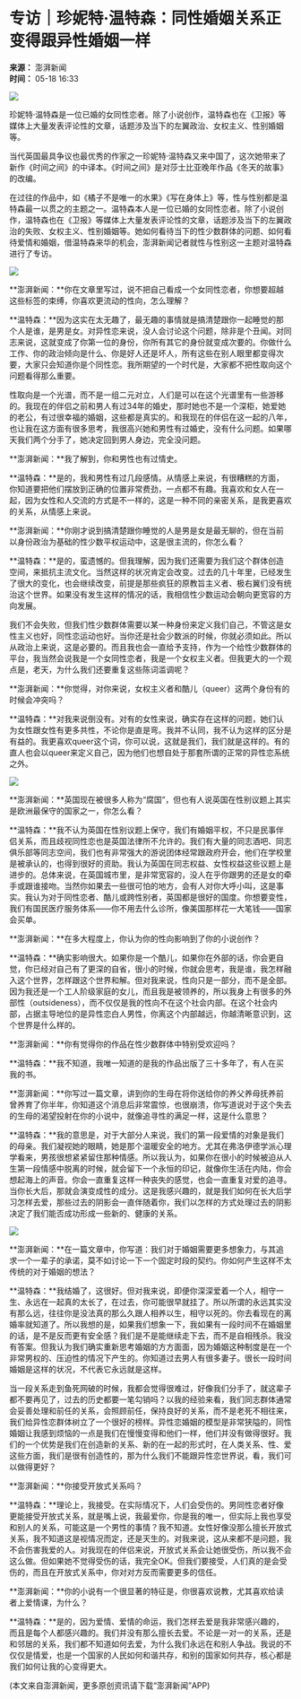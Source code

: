 # 专访｜珍妮特·温特森：同性婚姻关系正变得跟异性婚姻一样

**来源：** 澎湃新闻  
**时间：** 05-18 16:33  

![](https://file.thepaper.cn/wap/v6/img/kb_zhaiyao.png)

珍妮特·温特森是一位已婚的女同性恋者。除了小说创作，温特森也在《卫报》等媒体上大量发表评论性的文章，话题涉及当下的左翼政治、女权主义、性别婚姻等。

当代英国最具争议也最优秀的作家之一珍妮特·温特森又来中国了，这次她带来了新作《时间之间》的中译本。《时间之间》是对莎士比亚晚年作品《冬天的故事》的改编。

在过往的作品中，如《橘子不是唯一的水果》《写在身体上》等，性与性别都是温特森最一以贯之的主题之一。温特森本人是一位已婚的女同性恋者。除了小说创作，温特森也在《卫报》等媒体上大量发表评论性的文章，话题涉及当下的左翼政治的失败、女权主义、性别婚姻等。她如何看待当下的性少数群体的问题、如何看待爱情和婚姻，借温特森来华的机会，澎湃新闻记者就性与性别这一主题对温特森进行了专访。

![](http://image.thepaper.cn/www/image/5/752/837.jpg)

**澎湃新闻：**你在文章里写过，说不把自己看成一个女同性恋者，你想要超越这些标签的束缚，你喜欢更流动的性向，怎么理解？

**温特森：**因为这实在太无趣了，最无趣的事情就是搞清楚跟你一起睡觉的那个人是谁，是男是女。对异性恋来说，没人会讨论这个问题，除非是个丑闻。对同志来说，这就变成了你第一位的身份，你所有其它的身份就变成次要的。你做什么工作、你的政治倾向是什么、你是好人还是坏人，所有这些在别人眼里都变得次要，大家只会知道你是个同性恋。我所期望的一个时代是，大家都不把性取向这个问题看得那么重要。

性取向是一个光谱，而不是一组二元对立，人们是可以在这个光谱里有一些游移的。我现在的伴侣之前和男人有过34年的婚史，那时她也不是一个深柜，她爱她的老公，有过很幸福的婚姻，这些都是真实的。和我现在的伴侣在这一起的八年，也让我在这方面有很多思考，我很高兴她和男性有过婚史，没有什么问题。如果哪天我们两个分手了，她决定回到男人身边，完全没问题。

**澎湃新闻：**我了解到，你和男性也有过情史。

**温特森：**是的，我和男性有过几段感情。从情感上来说，有很糟糕的方面，你知道要把他们摆放到正确的位置非常费劲，一点都不有趣。我喜欢和女人在一起，因为女性和人交流的方式是不一样的，这是一种不同的亲密关系，是我更喜欢的关系，从情感上来说。

**澎湃新闻：**你刚才说到搞清楚跟你睡觉的人是男是女是最无聊的，但在当前以身份政治为基础的性少数平权运动中，这是很主流的，你怎么看？

**温特森：**是的，蛮遗憾的。但我理解，因为我们还需要为我们这个群体创造空间，来抵抗主流文化。当然这样的状况肯定会改变。过去的几十年里，已经发生了很大的变化，也会继续改变，前提是那些疯狂的原教旨主义者、极右翼们没有统治这个世界。如果没有发生这样的情况的话，我相信性少数运动会朝向更宽容的方向发展。

我们不会失败，但我们性少数群体需要以某一种身份来定义我们自己，不管这是女性主义也好，同性恋运动也好。当你还是社会少数派的时候，你就必须如此。所以从政治上来说，这是必要的。而且我也会一直给予支持，作为一个给性少数群体的平台，我当然会说我是一个女同性恋者，我是一个女权主义者。但我更大的一个观点是，老天，为什么我们还要重复这些陈词滥调呢？

**澎湃新闻：**你觉得，对你来说，女权主义者和酷儿（queer）这两个身份有的时候会冲突吗？

**温特森：**对我来说倒没有。对有的女性来说，确实存在这样的问题，她们认为女性跟女性有更多共性，不论你是直是弯。我并不认同，我不认为这样的区分是有益的。我更喜欢queer这个词，你可以说，这就是我们，我们就是这样的。有的直人也会以queer来定义自己，因为他们也想自处于那套所谓的正常的异性恋系统之外。

![](http://image.thepaper.cn/www/image/5/752/838.jpg)

**澎湃新闻：**英国现在被很多人称为“腐国”，但也有人说英国在性别议题上其实是欧洲最保守的国家之一，你怎么看？

**温特森：**我不认为英国在性别议题上保守，我们有婚姻平权，不只是民事伴侣关系，而且歧视同性恋也是英国法律所不允许的。我们有大量的同志酒吧、同志俱乐部等同志空间，我们也有非常强大的游说团体经常跟政府开会，他们在学校里是被承认的，也得到很好的资助。我认为英国在同志权益、女性权益这些议题上是进步的。总体来说，在英国城市里，是非常宽容的，没人在乎你跟男的还是女的牵手或跟谁接吻。当然你如果去一些很可怕的地方，会有人对你大呼小叫，这是事实。我认为对于同性恋者、酷儿或跨性别者，英国都是很好的国度。你想要变性，我们有国民医疗服务体系——你不用去什么诊所，像美国那样花一大笔钱——国家会买单。

**澎湃新闻：**在多大程度上，你认为你的性向影响到了你的小说创作？

**温特森：**确实影响很大。如果你是一个酷儿，如果你在外部的话，你会更自觉，你已经对自己有了更深的自省，很小的时候，你就会思考，我是谁，我怎样融入这个世界，怎样跟这个世界和解。但对我来说，性向只是一部分，而不是全部。因为我还是一个工人阶级家庭的女儿，而且我是被领养的，所以我身上有很多的外部性（outsideness），而不仅仅是我的性向不在这个社会内部。在这个社会内部，占据主导地位的是异性恋白人男性，你离这个内部越远，你越清晰意识到，这个世界是什么样的。

**澎湃新闻：**你有觉得你的作品在性少数群体中特别受欢迎吗？

**温特森：**我不知道，我唯一知道的是我的作品出版了三十多年了，有人在买我的书。

**澎湃新闻：**你写过一篇文章，讲到你的生母在将你送给你的养父养母抚养前曾养育了你半年，你知道这个消息后非常震惊，也很崩溃，你写道说对于这个失去的生母的渴望投射在你的小说中，就像追寻性的满足一样，这是什么意思？

**温特森：**我的意思是，对于大部分人来说，我们的第一段爱情的对象是我们的母亲。我们凝视她的眼睛，她是那个温暖安全的地方。尤其在弗洛伊德学派心理学看来，男孩很想紧紧留住那种情感。所以我认为，如果你在很小的时候被迫从人生第一段情感中脱离的时候，就会留下一个永恒的印记，就像你生活在内陆，你会想起海上的声音。你会一直重复这样一种丧失的感觉，也会一直重复对爱的追寻。当你长大后，那就会演变成性的成分。这是我感兴趣的，就是我们如何在长大后学习怎样去爱，那些过去的阴影会一直伴随着你，我们以怎样的方式处理过去的阴影决定了我们能否成功形成一些新的、健康的关系。

![](http://image.thepaper.cn/www/image/5/753/12.jpg)

**澎湃新闻：**在一篇文章中，你写道：我们对于婚姻需要更多想象力，与其追求一个一辈子的承诺，莫不如讨论一下一个固定时段的契约。你如何产生这样不太传统的对于婚姻的想法？

**温特森：**我结婚了，这很好。但对我来说，即便你深深爱着一个人，相守一生、永远在一起真的太长了，在过去，你可能很早就挂了。所以所谓的永远其实没有那么远，往往你是没法真的那么久跟人相养以生，相守以死的。你去看现在的离婚率就知道了。所以我想的是，如果我们想象一下，我如果有一段时间不在婚姻里的话，是不是反而更有安全感？我们是不是能继续走下去，而不是自相残杀。我没有答案。但我认为我们确实重新思考婚姻的方方面面，因为婚姻这种制度是在一个非常男权的、压迫性的情况下产生的。你知道过去男人有很多妻子。很长一段时间婚姻是这样的状况，不代表它永远就是这样。

当一段关系走到鱼死网破的时候，我都会觉得很难过，好像我们分手了，就这辈子都不要再见了，过去的历史都要一笔勾销吗？以我的经验来看，我们同志群体通常会妥善处理和前任的关系，会照顾前任，保持良好的关系，而不是老死不相往来，我们给异性恋群体树立了一个很好的榜样。异性恋婚姻的模型是非常狭隘的，同性婚姻让我感到烦恼的一点是我们在慢慢变得和他们一样，他们并没有做得很好。我们的一个优势是我们在创造新的关系、新的在一起的形式时，在人类关系、性、爱这些方面，我们是很有创造性的，那为什么我们不能跟异性恋世界说，看，我们可以做得更好？

**澎湃新闻：**你接受开放式关系吗？

**温特森：**理论上，我接受。在实际情况下，人们会受伤的。男同性恋者好像更能接受开放式关系，就是嘴上说，我最爱你，你是我的唯一，但实际上我也享受和别人的关系，可能这是一个男性的事情？我不知道。女性好像没那么擅长开放式关系，我不知道这是视情况而定，还是天生的。对我来说，这从来都不是问题，我不会伤害我爱的人。对我现在的伴侣来说，开放式关系会让她很受伤，所以我不会这么做。但如果她不觉得受伤的话，我完全OK。但我们要接受，人们真的是会受伤的，而且在开放式关系中，你对对方反而需要更多的信任。

**澎湃新闻：**你的小说有一个很显著的特征是，你很喜欢说教，尤其喜欢给读者上爱情课，为什么？

**温特森：**是的，因为爱情、爱情的命运，我们怎样去爱是我非常感兴趣的，而且是每个人都感兴趣的。我们并没有那么擅长去爱。不论是一对一的关系，还是和邻居的关系，我们都不知道如何去爱，为什么我们永远在和别人争战。我说的不仅仅是情爱，也是一个国家的人民如何和谐共存，和别的国家如何共存，核心都是我们如何让我的心变得更大。

(本文来自澎湃新闻，更多原创资讯请下载“澎湃新闻”APP)